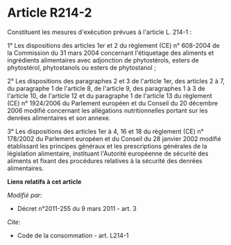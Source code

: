 # Article R214-2

Constituent les mesures d'exécution prévues à l'article L. 214-1 : 

1° Les dispositions des articles 1er et 2 du règlement (CE) n° 608-2004 de la Commission du 31 mars 2004 concernant
l'étiquetage des aliments et ingrédients alimentaires avec adjonction de phytostérols, esters de phytostérol, phytostanols ou
esters de phytostanol ; 

2° Les dispositions des paragraphes 2 et 3 de l'article 1er, des articles 2 à 7, du paragraphe 1 de l'article 8, de l'article
9, des paragraphes 1 à 3 de l'article 10, de l'article 12 et du paragraphe 1 de l'article 13 du règlement (CE) n° 1924/2006
du Parlement européen et du Conseil du 20 décembre 2006 modifié concernant les allégations nutritionnelles portant sur les
denrées alimentaires et son annexe. 

3° Les dispositions des articles 1er à 4, 16 et 18 du règlement (CE) n° 178/2002 du Parlement européen et du Conseil du 28
janvier 2002 modifié établissant les principes généraux et les prescriptions générales de la législation alimentaire,
instituant l'Autorité européenne de sécurité des aliments et fixant des procédures relatives à la sécurité des denrées
alimentaires.

**Liens relatifs à cet article**

_Modifié par_:

  - Décret n°2011-255 du 9 mars 2011 - art. 3

_Cite_:

  - Code de la consommation - art. L214-1
